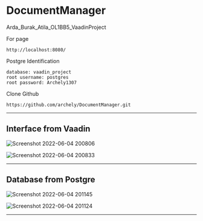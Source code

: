 # DocumentManager
Arda_Burak_Atila_OL1BB5_VaadinProject

For page

```
http://localhost:8080/
```

Postgre Identification 

``` 
database: vaadin_project
root username: postgres
root password: Archely1307
```

Clone Github

```
https://github.com/archely/DocumentManager.git
```



**********************

## Interface from Vaadin


![Screenshot 2022-06-04 200806](https://user-images.githubusercontent.com/56447709/172020157-582f976e-06a4-4007-ae61-e8ec067c04bb.png)

![Screenshot 2022-06-04 200833](https://user-images.githubusercontent.com/56447709/172020156-13bc7c15-6cff-4368-85f6-09849d6842d3.png)


***********************

## Database from Postgre

![Screenshot 2022-06-04 201145](https://user-images.githubusercontent.com/56447709/172020224-4e231ec3-70dd-4ed2-9515-b7c9f0836c75.png)

![Screenshot 2022-06-04 201124](https://user-images.githubusercontent.com/56447709/172020226-e0bf14e9-d447-4db0-8289-21ea03ce1411.png)


*************************
